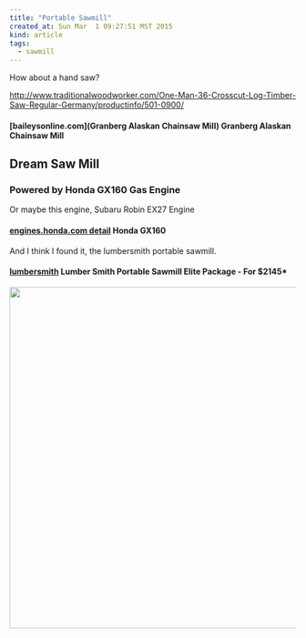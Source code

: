 ```yaml
---
title: "Portable Sawmill"
created_at: Sun Mar  1 09:27:51 MST 2015
kind: article
tags:
  - sawmill
---
```


How about a hand saw?

http://www.traditionalwoodworker.com/One-Man-36-Crosscut-Log-Timber-Saw-Regular-Germany/productinfo/501-0900/

#### [baileysonline.com](Granberg Alaskan Chainsaw Mill) Granberg Alaskan Chainsaw Mill


## Dream Saw Mill

### Powered by Honda GX160 Gas Engine

Or maybe this engine,
Subaru Robin EX27 Engine

#### [engines.honda.com detail](http://engines.honda.com/models/model-detail/gx160) Honda GX160

And I think I found it, the lumbersmith portable sawmill.

#### [lumbersmith](http://www.lumbersmith.com/) Lumber Smith Portable Sawmill Elite Package - For $2145*

<img src="/assets/images/lumbersmith-sawmill-1.jpg" width="600px">

